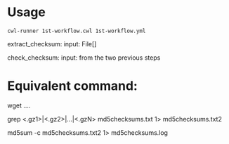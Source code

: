 # Usage
```
cwl-runner 1st-workflow.cwl 1st-workflow.yml
```

extract_checksum: 
input: File[]

check_checksum:
input: from the two previous steps

# Equivalent command: 
wget <url1> <url2> .... <urlN>  

grep <.gz1>|<.gz2>|...|<.gzN> md5checksums.txt 1> md5checksums.txt2  

md5sum -c md5checksums.txt2 1> md5checksums.log
